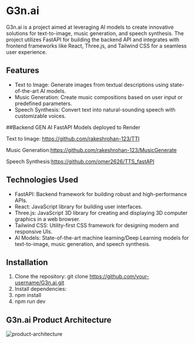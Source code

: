 # G3n.ai

G3n.ai is a project aimed at leveraging AI models to create innovative solutions for text-to-image, music generation, and speech synthesis. The project utilizes FastAPI for building the backend API and integrates with frontend frameworks like React, Three.js, and Tailwind CSS for a seamless user experience.

## Features

- Text to Image: Generate images from textual descriptions using state-of-the-art AI models.
- Music Generation: Create music compositions based on user input or predefined parameters.
- Speech Synthesis: Convert text into natural-sounding speech with customizable voices.

##Backend GEN AI FastAPI Models deployed to Render


Text to Image: https://github.com/rakeshrohan-123/TTI

Music Generation:https://github.com/rakeshrohan-123/MusicGenerate

Speech Synthesis:https://github.com/omer2626/TTS_fastAPI


## Technologies Used

- FastAPI: Backend framework for building robust and high-performance APIs.
- React: JavaScript library for building user interfaces.
- Three.js: JavaScript 3D library for creating and displaying 3D computer graphics in a web browser.
- Tailwind CSS: Utility-first CSS framework for designing modern and responsive UIs.
- AI Models: State-of-the-art machine learning/Deep Learning models for text-to-image, music generation, and speech synthesis.


## Installation

1. Clone the repository: git clone https://github.com/your-username/G3n.ai.git
2. Install dependencies:
3. npm install
4. npm run dev

## G3n.ai Product Architecture


![product-architecture](https://github.com/m-techy/G3n.ai/assets/66308480/5dbdf7f2-41e9-469b-b21e-9096dc53436c)

